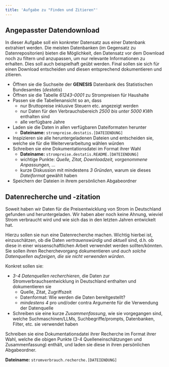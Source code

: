 ```yaml
---
title: 'Aufgabe zu "Finden und Zitieren"'
---
```



## Angepasster Datendownload

In dieser Aufgabe soll ein konkreter Datensatz aus einer Datenbank extrahiert werden.
Die meisten Datenbanken (im Gegensatz zu Datenrepositorien) bieten die Möglichkeit, den Datensatz vor dem Download noch zu filtern und anzupassen, um nur relevante Informationen zu erhalten.
Dies soll auch beispielhaft geübt werden.
Final sollen sie sich für einen Download entscheiden und diesen entsprechend dokumentieren und zitieren.

- Öffnen sie die Suchseite der **GENESIS** Datenbank des Statistischen Bundesamtes (*destatis*)
- Öffnen sie die Tabelle *61243-0001* zu Strompreisen für Haushalte
- Passen sie die Tabellenansicht so an, dass
  - nur Bruttopreise inklusive Steuern etc. angezeigt werden
  - nur Daten für den Verbrauchsbereich *2500 bis unter 5000 KWh* enthalten sind
  - alle verfügbare Jahre
- Laden sie die Daten in allen verfügbaren Dateiformaten herunter
  - **Dateiname:** `strompreise.destatis.[DATEIENDUNG]`
- Inspizieren sie alle heruntergeladenen Dateien und entscheiden sie, welche sie für die Weiterverarbeitung wählen würden
- Schreiben sie eine Dokumentationsdatei im Format ihrer Wahl
  - **Dateiname:** `strompreise.destatis.README.[DATEIENDUNG]`
  - wichtige Punkte: *Quelle, Zitat, Downloadzeit, vorgenommene Anpassungen, ...*
  - kurze Diskussion mit mindestens *3 Gründen*, warum sie dieses *Dateiformat* gewählt haben
- Speichern der Dateien in ihrem persönlichen Abgabeordner




## Datenrecherche und -zitation

Soweit haben wir Daten für die Preisentwicklung von Strom in Deutschland gefunden und heruntergeladen. 
Wir haben aber noch keine Ahnung, wieviel Strom verbraucht wird und wie sich das in den letzten Jahren entwickelt hat.

Hierzu sollen sie nun eine Datenrecherche machen.
Wichtig hierbei ist, einzuschätzen, ob die Daten *vertrauenswürdig* und *aktuell* sind, d.h. ob diese in einer wissenschaftlichen Arbeit verwendet werden sollten/könnten.
Sie sollen ihren Recherchevorgang dokumentieren und *auch solche Datenquellen aufzeigen, die sie nicht verwenden würden*.

Konkret sollen sie:

- *3-4 Datenquellen recherchieren*, die Daten zur Stromverbrauchsentwicklung in Deutschland enthalten und dokumentieren sie
  - Quelle, Zitat, Zugriffszeit
  - Datenformat: Wie werden die Daten bereitgestellt?
  - *mindestens 4* pro und/oder contra Argumente für die Verwendung der Datenquelle
- Schreiben sie eine kurze *Zusammenfassung*, wie sie vorgegangen sind, welche Suchmaschinen/LLMs, Suchbegriffe/prompts, Datenbanken, Filter, etc. sie verwendet haben

Schreiben sie eine Dokumentationsdatei ihrer Recherche im Format ihrer Wahl, welche die obigen Punkte (3-4 Quelleneinschätzungen und Zusammenfassung) enthält, und laden sie diese in ihren persönlichen Abgabeordner.

**Dateiname:** `stromverbrauch.recherche.[DATEIENDUNG]`




